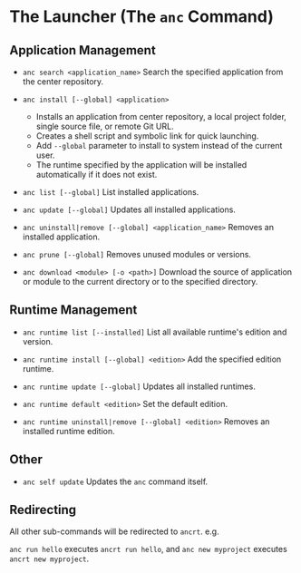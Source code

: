 # The Launcher (The `anc` Command)

## Application Management

- `anc search <application_name>`
  Search the specified application from the center repository.

- `anc install [--global] <application>`
  - Installs an application from center repository, a local project folder, single source file, or remote Git URL.
  - Creates a shell script and symbolic link for quick launching.
  - Add `--global` parameter to install to system instead of the current user.
  - The runtime specified by the application will be installed automatically if it does not exist.

- `anc list [--global]`
  List installed applications.

- `anc update [--global]`
  Updates all installed applications.

- `anc uninstall|remove [--global] <application_name>`
  Removes an installed application.

- `anc prune [--global]`
  Removes unused modules or versions.

- `anc download <module> [-o <path>]`
  Download the source of application or module to the current directory or to the specified directory.

## Runtime Management

- `anc runtime list [--installed]`
  List all available runtime's edition and version.

- `anc runtime install [--global] <edition>`
  Add the specified edition runtime.

- `anc runtime update [--global]`
  Updates all installed runtimes.

- `anc runtime default <edition>`
  Set the default edition.

- `anc runtime uninstall|remove [--global] <edition>`
  Removes an installed runtime edition.

## Other

- `anc self update`
  Updates the `anc` command itself.

## Redirecting

All other sub-commands will be redirected to `ancrt`. e.g.

`anc run hello` executes `ancrt run hello`, and `anc new myproject` executes `ancrt new myproject`.
